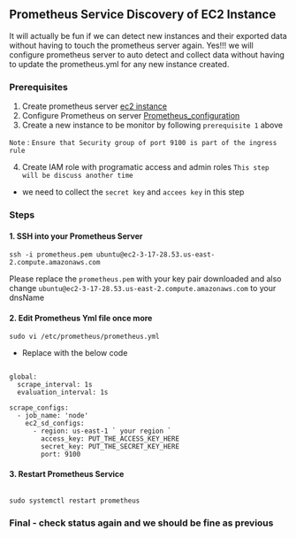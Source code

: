 ## Prometheus Service Discovery of EC2 Instance
It will actually be fun if we can detect new instances and their exported data without having to touch the prometheus server again. 
Yes!!! we will configure prometheus server to auto detect and collect data without having to update the prometheus.yml for any new instance created.


### Prerequisites
1. Create prometheus server [ec2 instance](../CreateAWSInstance/README.md)
2. Configure Prometheus on server [Prometheus_configuration](../Prometheus_setUp/README.md)
3. Create a new instance to be monitor by following ` prerequisite 1 ` above

`Note` : ` Ensure that Security group of port 9100 is part of the ingress rule ` 

4.  Create IAM role  with programatic access and admin roles ` This step will be discuss another time `
* we need to collect the ` secret key ` and ` accees key ` in this step


### Steps
#### 1.  SSH into your Prometheus Server

```
ssh -i prometheus.pem ubuntu@ec2-3-17-28.53.us-east-2.compute.amazonaws.com

```
Please replace the ` prometheus.pem ` with your key pair downloaded and also change ` ubuntu@ec2-3-17-28.53.us-east-2.compute.amazonaws.com ` to your dnsName


#### 2. Edit Prometheus Yml file once more
```
sudo vi /etc/prometheus/prometheus.yml

```

* Replace with the below code

```

global:
  scrape_interval: 1s
  evaluation_interval: 1s

scrape_configs:
  - job_name: 'node'
    ec2_sd_configs:
      - region: us-east-1 ` your region `
        access_key: PUT_THE_ACCESS_KEY_HERE
        secret_key: PUT_THE_SECRET_KEY_HERE
        port: 9100

```


#### 3. Restart Prometheus Service

```

sudo systemctl restart prometheus

```

### Final - check status again and we should be fine as previous 